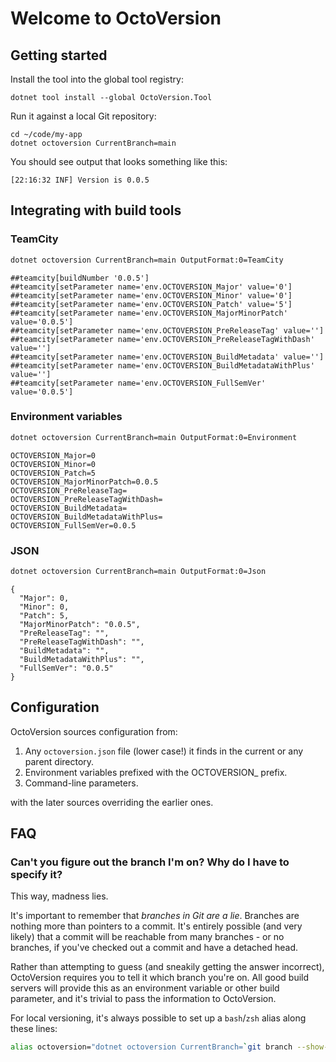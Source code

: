 # Welcome to OctoVersion

## Getting started

Install the tool into the global tool registry:

```
dotnet tool install --global OctoVersion.Tool
```

Run it against a local Git repository:

```
cd ~/code/my-app
dotnet octoversion CurrentBranch=main
```

You should see output that looks something like this:

```
[22:16:32 INF] Version is 0.0.5
```

## Integrating with build tools

### TeamCity

```bash
dotnet octoversion CurrentBranch=main OutputFormat:0=TeamCity
```

```
##teamcity[buildNumber '0.0.5']
##teamcity[setParameter name='env.OCTOVERSION_Major' value='0']
##teamcity[setParameter name='env.OCTOVERSION_Minor' value='0']
##teamcity[setParameter name='env.OCTOVERSION_Patch' value='5']
##teamcity[setParameter name='env.OCTOVERSION_MajorMinorPatch' value='0.0.5']
##teamcity[setParameter name='env.OCTOVERSION_PreReleaseTag' value='']
##teamcity[setParameter name='env.OCTOVERSION_PreReleaseTagWithDash' value='']
##teamcity[setParameter name='env.OCTOVERSION_BuildMetadata' value='']
##teamcity[setParameter name='env.OCTOVERSION_BuildMetadataWithPlus' value='']
##teamcity[setParameter name='env.OCTOVERSION_FullSemVer' value='0.0.5']
```

### Environment variables

```bash
dotnet octoversion CurrentBranch=main OutputFormat:0=Environment
```

```
OCTOVERSION_Major=0
OCTOVERSION_Minor=0
OCTOVERSION_Patch=5
OCTOVERSION_MajorMinorPatch=0.0.5
OCTOVERSION_PreReleaseTag=
OCTOVERSION_PreReleaseTagWithDash=
OCTOVERSION_BuildMetadata=
OCTOVERSION_BuildMetadataWithPlus=
OCTOVERSION_FullSemVer=0.0.5
```

### JSON

```bash
dotnet octoversion CurrentBranch=main OutputFormat:0=Json
```

```
{
  "Major": 0,
  "Minor": 0,
  "Patch": 5,
  "MajorMinorPatch": "0.0.5",
  "PreReleaseTag": "",
  "PreReleaseTagWithDash": "",
  "BuildMetadata": "",
  "BuildMetadataWithPlus": "",
  "FullSemVer": "0.0.5"
}
```

## Configuration

OctoVersion sources configuration from:

1. Any `octoversion.json` file (lower case!) it finds in the current or any parent directory.
1. Environment variables prefixed with the OCTOVERSION_ prefix.
1. Command-line parameters.

with the later sources overriding the earlier ones.

## FAQ

### Can't you figure out the branch I'm on? Why do I have to specify it?

This way, madness lies.

It's important to remember that _branches in Git are a lie_. Branches are nothing more than pointers to a commit. It's entirely possible (and very likely) that a commit will be reachable from many branches - or no branches, if you've checked out a commit and have a detached head.

Rather than attempting to guess (and sneakily getting the answer incorrect), OctoVersion requires you to tell it which branch you're on. All good build servers will provide this as an environment variable or other build parameter, and it's trivial to pass the information to OctoVersion.

For local versioning, it's always possible to set up a `bash`/`zsh` alias along these lines:

```bash
alias octoversion="dotnet octoversion CurrentBranch=`git branch --show-current` OutputFormat:0=Console
```
